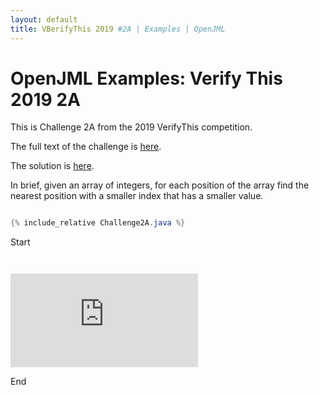 ```yaml
---
layout: default
title: VBerifyThis 2019 #2A | Examples | OpenJML
---
```


# OpenJML Examples: Verify This 2019 2A

This is Challenge 2A from the 2019 VerifyThis competition.

The full text of the challenge is 
[here](https://ethz.ch/content/dam/ethz/special-interest/infk/chair-program-method/pm/documents/Verify%20This/Challenges%202019/cartesian_trees.pdf).

The solution is [here](https://github.com/OpenJML/OpenJML/raw/master/OpenJMLTest/test/verifythis-2019-2/Challenge2A.java).

In brief, given an array of integers, for each position of the array
find the nearest position with a smaller index that has a smaller value.

```java

{% include_relative Challenge2A.java %}

```

Start
<div class="language-java" highlighter="rouge">
<div class="highlight"><pre class="syntax"><code>

<embed type="text/plain" src="https://github.com/OpenJML/OpenJML/raw/master/OpenJMLTest/test/verifythis-2019-2/Challenge2A.java">
</code></pre></div></div>
End

